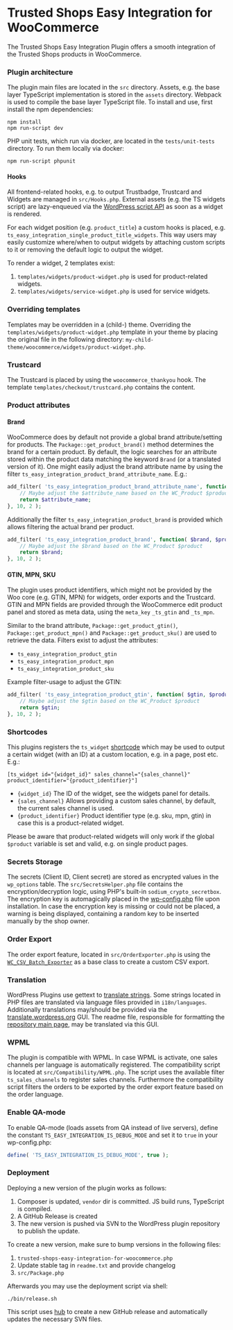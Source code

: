 # Trusted Shops Easy Integration for WooCommerce

The Trusted Shops Easy Integration Plugin offers a smooth integration of the Trusted Shops products in WooCommerce.

### Plugin architecture

The plugin main files are located in the `src` directory. Assets, e.g. the base layer TypeScript implementation is stored in the `assets` directory.
Webpack is used to compile the base layer TypeScript file. To install and use, first install the npm dependencies:

```
npm install
npm run-script dev
```

PHP unit tests, which run via docker, are located in the `tests/unit-tests` directory. To run them locally via docker:

```
npm run-script phpunit
```

#### Hooks

All frontend-related hooks, e.g. to output Trustbadge, Trustcard and Widgets are managed in `src/Hooks.php`. External assets (e.g. the TS widgets script) are lazy-enqueued
via the [WordPress script API](https://developer.wordpress.org/reference/functions/wp_enqueue_script/) as soon as a widget is rendered.

For each widget position (e.g. `product_title`) a custom hooks is placed, e.g. `ts_easy_integration_single_product_title_widgets`. This way users may easily customize where/when
to output widgets by attaching custom scripts to it or removing the default logic to output the widget.

To render a widget, 2 templates exist:

1. `templates/widgets/product-widget.php` is used for product-related widgets.
2. `templates/widgets/service-widget.php` is used for service widgets.

### Overriding templates

Templates may be overridden in a (child-) theme. Overriding the `templates/widgets/product-widget.php` template in your theme 
by placing the original file in the following directory: `my-child-theme/woocommerce/widgets/product-widget.php`.

### Trustcard

The Trustcard is placed by using the `woocommerce_thankyou` hook. The template `templates/checkout/trustcard.php` contains the content.

### Product attributes

#### Brand

WooCommerce does by default not provide a global brand attribute/setting for products. The `Package::get_product_brand()` method determines 
the brand for a certain product. By default, the logic searches for an attribute stored within the product data matching the keyword `Brand` (or a translated version of it). 
One might easily adjust the brand attribute name by using the filter `ts_easy_integration_product_brand_attribute_name`. E.g.:

```php
add_filter( 'ts_easy_integration_product_brand_attribute_name', function( $attribute_name, $product ) {
    // Maybe adjust the $attribute_name based on the WC_Product $product
    return $attribute_name;
}, 10, 2 );
```

Additionally the filter `ts_easy_integration_product_brand` is provided which allows filtering the actual brand per product.

```php
add_filter( 'ts_easy_integration_product_brand', function( $brand, $product ) {
    // Maybe adjust the $brand based on the WC_Product $product
    return $brand;
}, 10, 2 );
```

#### GTIN, MPN, SKU

The plugin uses product identifiers, which might not be provided by the Woo core (e.g. GTIN, MPN) for widgets, order exports and the Trustcard.
GTIN and MPN fields are provided through the WooCommerce edit product panel and stored as meta data, using the `meta_key` `_ts_gtin` and `_ts_mpn`.

Similar to the brand attribute, `Package::get_product_gtin()`, `Package::get_product_mpn()` and `Package::get_product_sku()` are used to retrieve the data.
Filters exist to adjust the attributes:

* `ts_easy_integration_product_gtin`
* `ts_easy_integration_product_mpn`
* `ts_easy_integration_product_sku`

Example filter-usage to adjust the GTIN:

```php
add_filter( 'ts_easy_integration_product_gtin', function( $gtin, $product ) {
    // Maybe adjust the $gtin based on the WC_Product $product
    return $gtin;
}, 10, 2 );
```

### Shortcodes

This plugins registers the `ts_widget` [shortcode](https://codex.wordpress.org/Shortcode_API) which may be used to
output a certain widget (with an ID) at a custom location, e.g. in a page, post etc. E.g.:

`[ts_widget id="{widget_id}" sales_channel="{sales_channel}" product_identifier="{product_identifier}"]`

* `{widget_id}` The ID of the widget, see the widgets panel for details.
* `{sales_channel}` Allows providing a custom sales channel, by default, the current sales channel is used.
* `{product_identifier}` Product identifier type (e.g. sku, mpn, gtin) in case this is a product-related widget.

Please be aware that product-related widgets will only work if the global `$product` variable is set and valid, e.g. on single product pages.

### Secrets Storage

The secrets (Client ID, Client secret) are stored as encrypted values in the `wp_options` table. The `src/SecretsHelper.php` file contains the 
encryption/decryption logic, using PHP's built-in `sodium_crypto_secretbox`. The encryption key is automagically placed in the [wp-config.php](https://wordpress.org/support/article/editing-wp-config-php/) file
upon installation. In case the encryption key is missing or could not be placed, a warning is being displayed, containing a random key to be inserted manually by the shop owner.

### Order Export

The order export feature, located in `src/OrderExporter.php` is using the [`WC_CSV_Batch_Exporter`](https://github.com/woocommerce/woocommerce/blob/trunk/plugins/woocommerce/includes/export/abstract-wc-csv-batch-exporter.php) as a base class to create a custom CSV export.

### Translation

WordPress Plugins use gettext to [translate strings](https://developer.wordpress.org/plugins/internationalization/how-to-internationalize-your-plugin/). Some strings located in PHP files are translated
via language files provided in `i18n/languages`. Additionally translations may/should be provided via the [translate.wordpress.org](https://translate.wordpress.org/projects/wp-plugins/trusted-shops-easy-integration-for-woocommerce/) GUI. The
readme file, responsible for formatting the [repository main page](https://wordpress.org/plugins/trusted-shops-easy-integration-for-woocommerce/), may be translated via this GUI.

### WPML

The plugin is compatible with WPML. In case WPML is activate, one sales channels per language is automatically registered. The compatibility script
is located at `src/Compatibility/WPML.php`. The script uses the available filter `ts_sales_channels` to register sales channels. Furthermore the compatibility
script filters the orders to be exported by the order export feature based on the order language.

### Enable QA-mode

To enable QA-mode (loads assets from QA instead of live servers), define the constant `TS_EASY_INTEGRATION_IS_DEBUG_MODE` and set it to `true` in your wp-config.php:

```php
define( 'TS_EASY_INTEGRATION_IS_DEBUG_MODE', true );
```

### Deployment

Deploying a new version of the plugin works as follows:

1. Composer is updated, `vendor` dir is committed. JS build runs, TypeScript is compiled.
2. A GitHub Release is created
3. The new version is pushed via SVN to the WordPress plugin repository to publish the update.

To create a new version, make sure to bump versions in the following files:

1. `trusted-shops-easy-integration-for-woocommerce.php`
2. Update stable tag in `readme.txt` and provide changelog
3. `src/Package.php`

Afterwards you may use the deployment script via shell:

```
./bin/release.sh
```

This script uses [hub](https://github.com/github/hub) to create a new GitHub release and automatically updates the necessary SVN files.